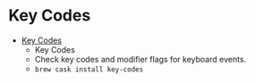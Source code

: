 # Key Codes
- [Key Codes](https://manytricks.com/keycodes/)
  -  Key Codes
  - Check key codes and modifier flags for keyboard events.
  - `brew cask install key-codes`
